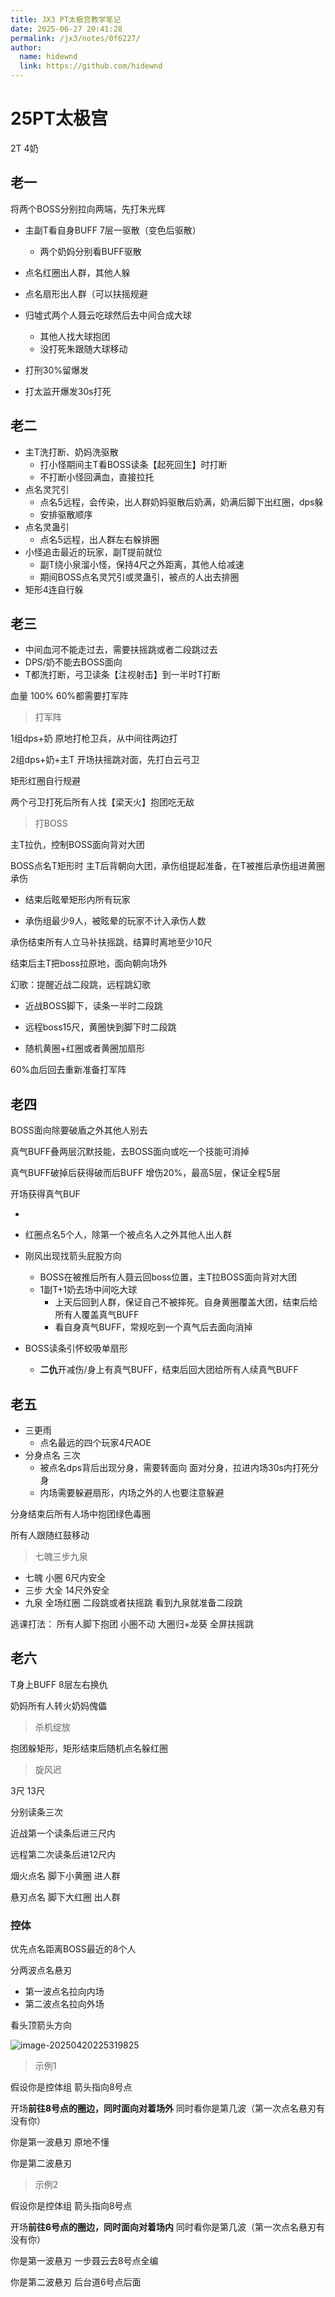 ```yaml
---
title: JX3 PT太极宫教学笔记
date: 2025-06-27 20:41:28
permalink: /jx3/notes/0f6227/
author: 
  name: hidewnd
  link: https://github.com/hidewnd
---
```

# 25PT太极宫

2T 4奶	



## 老一

将两个BOSS分别拉向两端，先打朱光辉 

- 主副T看自身BUFF 7层一驱散（变色后驱散）

  - 两个奶妈分别看BUFF驱散

- 点名红圈出人群，其他人躲 

- 点名扇形出人群（可以扶摇规避

- 归墟式两个人聂云吃球然后去中间合成大球

  - 其他人找大球抱团
  - 没打死朱跟随大球移动

- 打刑30%留爆发

- 打太监开爆发30s打死

  



## 老二

- 主T洗打断、奶妈洗驱散
  - 打小怪期间主T看BOSS读条【起死回生】时打断
  - 不打断小怪回满血，直接拉托
- 点名灵咒引
  - 点名5远程，会传染，出人群奶妈驱散后奶满，奶满后脚下出红圈，dps躲
  - 安排驱散顺序
- 点名灵蛊引
  - 点名5远程，出人群左右躲排圈
- 小怪追击最近的玩家，副T提前就位
  - 副T绕小泉溜小怪，保持4尺之外距离，其他人给减速
  - 期间BOSS点名灵咒引或灵蛊引，被点的人出去排圈
- 矩形4连自行躲





## 老三

- 中间血河不能走过去，需要扶摇跳或者二段跳过去
- DPS/奶不能去BOSS面向
- T都洗打断，弓卫读条【注视射击】到一半时T打断



血量 100% 60%都需要打军阵

> 打军阵

1组dps+奶 原地打枪卫兵，从中间往两边打

2组dps+奶+主T 开场扶摇跳对面，先打白云弓卫

矩形红圈自行规避

两个弓卫打死后所有人找【梁天火】抱团吃无敌



> 打BOSS

主T拉仇，控制BOSS面向背对大团

BOSS点名T矩形时 主T后背朝向大团，承伤组提起准备，在T被推后承伤组进黄圈承伤

- 结束后眩晕矩形内所有玩家

- 承伤组最少9人，被眩晕的玩家不计入承伤人数

承伤结束所有人立马补扶摇跳，结算时离地至少10尺

结束后主T把boss拉原地，面向朝向场外

幻歌：提醒近战二段跳，远程跳幻歌

- 近战BOSS脚下，读条一半时二段跳
- 远程boss15尺，黄圈快到脚下时二段跳

- 随机黄圈+红圈或者黄圈加扇形

60%血后回去重新准备打军阵



## 老四

BOSS面向除要破盾之外其他人别去

真气BUFF叠两层沉默技能，去BOSS面向或吃一个技能可消掉

真气BUFF破掉后获得破而后BUFF 增伤20%，最高5层，保证全程5层

开场获得真气BUF



- 

- 红圈点名5个人，除第一个被点名人之外其他人出人群
- 刚风出现找箭头屁股方向
  - BOSS在被推后所有人聂云回boss位置，主T拉BOSS面向背对大团
  - 1副T+1奶去场中间吃大球
    - 上天后回到人群，保证自己不被摔死。自身黄圈覆盖大团，结束后给所有人覆盖真气BUFF
    - 看自身真气BUFF，常规吃到一个真气后去面向消掉
- BOSS读条引怀蛟吸单扇形
  - **二仇**开减伤/身上有真气BUFF，结束后回大团给所有人续真气BUFF



## 老五



- 三更雨
  - 点名最远的四个玩家4尺AOE
- 分身点名 三次
  - 被点名dps背后出现分身，需要转面向 面对分身，拉进内场30s内打死分身
  - 内场需要躲避扇形，内场之外的人也要注意躲避

分身结束后所有人场中抱团绿色毒圈

所有人跟随红鼓移动

>  七魄三步九泉

- 七魄 小圈 6尺内安全
- 三步 大全 14尺外安全
- 九泉 全场红圈 二段跳或者扶摇跳 看到九泉就准备二段跳

逃课打法： 所有人脚下抱团 小圈不动 大圈归+龙葵 全屏扶摇跳





## 老六

T身上BUFF 8层左右换仇

奶妈所有人转火奶妈傀儡



> 杀机绽放

抱团躲矩形，矩形结束后随机点名躲红圈



> 旋风迟

3尺 13尺

分别读条三次

近战第一个读条后进三尺内

远程第二次读条后进12尺内

烟火点名 脚下小黄圈 进人群

悬刃点名 脚下大红圈 出人群



### 控体

优先点名距离BOSS最近的8个人

分两波点名悬刃

- 第一波点名拉向内场
- 第二波点名拉向外场

看头顶箭头方向



![image-20250420225319825](https://lyne-bucket.oss-cn-shanghai.aliyuncs.com/notes/202504202253914.png)

>  示例1

假设你是控体组 箭头指向8号点 

开场**前往8号点的圈边，同时面向对着场外**  同时看你是第几波（第一次点名悬刃有没有你）

你是第一波悬刃 原地不懂

你是第二波悬刃 





> 示例2

假设你是控体组 箭头指向8号点 

开场**前往6号点的圈边，同时面向对着场内**  同时看你是第几波（第一次点名悬刃有没有你）

你是第一波悬刃 一步聂云去8号点全编

你是第二波悬刃 后台道6号点后面

